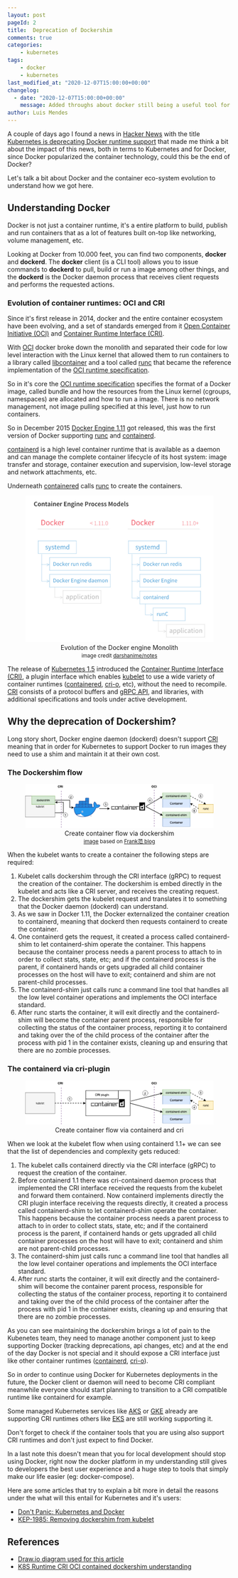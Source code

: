 ```yaml
---
layout: post
pageId: 2
title:  Deprecation of Dockershim
comments: true
categories:
    - kubernetes
tags:
    - docker
    - kubernetes
last_modified_at: "2020-12-07T15:00:00+00:00"
changelog:
  - date: "2020-12-07T15:00:00+00:00"
    message: Added throughs about docker still being a useful tool for developers.
author: Luis Mendes
---
```

[hn-docker-deprecation]: https://news.ycombinator.com/item?id=25279924
[oci]: https://www.opencontainers.org
[oci-spec]: https://github.com/opencontainers/runtime-spec
[runc]: https://github.com/opencontainers/runc
[libcontainer]: https://github.com/opencontainers/runc/tree/master/libcontainer
[cri]: https://github.com/kubernetes/kubernetes/blob/242a97307b34076d5d8f5bbeb154fa4d97c9ef1d/docs/devel/container-runtime-interface.md
[containerd]: https://github.com/containerd/containerd
[docker-engine-1_11]: https://www.docker.com/blog/docker-engine-1-11-runc/
[k8s-1_15]: https://kubernetes.io/blog/2016/12/container-runtime-interface-cri-in-kubernetes
[grpc]: http://www.grpc.io
[kubelet]: https://kubernetes.io/docs/reference/command-line-tools-reference/kubelet
[cri-o]: https://github.com/cri-o/cri-o
[eks-cri-support]: https://github.com/aws/containers-roadmap/issues/313
[aks-cri-support]: https://github.com/Azure/AKS/releases/tag/2020-11-16
[gke-cri-support]: https://cloud.google.com/kubernetes-engine/docs/concepts/using-containerd

A couple of days ago I found a news in [Hacker News][hn-docker-deprecation] with the title [Kubernetes is deprecating Docker runtime support][hn-docker-deprecation] that made me think a bit about the impact of this news, both in terms to Kubernetes and for Docker, since Docker popularized the container technology, could this be the end of Docker?

Let's talk a bit about Docker and the container eco-system evolution to understand how we got here.

<!--more-->

## Understanding Docker

Docker is not just a container runtime, it's a entire platform to build, publish and run containers that as a lot of features built on-top like networking, volume management, etc.

Looking at Docker from 10.000 feet, you can find two components, **docker** and **dockerd**. The **docker** client (is a CLI tool) allows you to issue commands to **dockerd** to pull, build or run a image among other things, and the **dockerd** is the Docker daemon process that receives client requests and performs the requested actions.


### Evolution of container runtimes: OCI and CRI


Since it's first release in 2014, docker and the entire container ecosystem have been evolving, and a set of standards emerged from it [Open Container Initiative (OCI)][oci] and [Container Runtime Interface (CRI)][cri].

With [OCI][oci] docker broke down the monolith and separated their code for low level interaction with the Linux kernel that allowed them to run containers to a library called [libcontainer][libcontainer] and a tool called [runc][runc] that became the reference implementation of the [OCI runtime specification][oci-spec].

So in it's core the [OCI runtime specification][oci-spec] specifies the format of a Docker image, called bundle and how the resources from the Linux kernel (cgroups, namespaces) are allocated and how to run a image. There is no network management, not image pulling specified at this level, just how to run containers.

So in December 2015 [Docker Engine 1.11][docker-engine-1_11] got released, this was the first version of Docker supporting [runc][runc] and [containerd][containerd].

[containerd][containerd] is a high level container runtime that is available as a daemon and can manage the complete container lifecycle of its host system: image transfer and storage, container execution and supervision, low-level storage and network attachments, etc.

Underneath [containered][containerd] calls [runc][runc] to create the containers.

<center>
  <figure>
    <img src="/assets/images/deprecation-dockershim-docker-engine.png" alt="python">
    <figcaption>Evolution of the Docker engine Monolith<br /><small>image credit <a href="https://github.com/darshanime/notes/blob/master/kubernetes.org#notes" target="_blank">darshanime/notes</a></small>
    </figcaption>
  </figure>
</center>

The release of [Kubernetes 1.5][k8s-1_15] introduced the [Container Runtime Interface (CRI)][cri], a plugin interface which enables [kubelet][kubelet] to use a wide variety of container runtimes ([containered][containerd], [cri-o][cri-o], etc), without the need to recompile. [CRI][cri] consists of a protocol buffers and [gRPC API][grpc], and libraries, with additional specifications and tools under active development.

## Why the deprecation of Dockershim?

Long story short, Docker engine daemon (dockerd) doesn't support [CRI][cri] meaning that in order for Kubernetes to support Docker to run images they need to use a shim and maintain it at their own cost.

### The Dockershim flow

<center>
  <figure>
    <img src="/assets/images/deprecation-dockershim-dockershim.png" alt="python">
    <figcaption>
      Create container flow via dockershim
      <br />
      <small>
        <a href="https://blog.csdn.net/u011563903/article/details/90743853">image</a> based on <a href="https://blog.csdn.net/u011563903" target="_blank">Frank范 blog</a>
      </small>
    </figcaption>
  </figure>
</center>

When the kubelet wants to create a container the following steps are required:

1. Kubelet calls dockershim through the CRI interface (gRPC) to request the creation of the container. The dockershim is embed directly in the kubelet and acts like a CRI server, and receives the creating request.
2. The dockershim gets the kubelet request and translates it to something that the Docker daemon (dockerd) can understand.
3. As we saw in Docker 1.11, the Docker externalized the container creation to containerd, meaning that dockerd then requests containerd to create the container.
4. One containerd gets the request, it created a process called containerd-shim to let containerd-shim operate the container. This happens because the container process needs a parent process to attach to in order to collect stats, state, etc; and if the containerd process is the parent, if containerd hands or gets upgraded all child container processes on the host will have to exit; containerd and shim are not parent-child processes.
5. The containerd-shim just calls runc a command line tool that handles all the low level container operations and implements the OCI interface standard.
6. After runc starts the container, it will exit directly and the containerd-shim will become the container parent process, responsible for collecting the status of the container process, reporting it to containerd and taking over the of the child process of the container after the process with pid 1 in the container exists, cleaning up and ensuring that there are no zombie processes.

### The containerd via cri-plugin

<center>
  <figure>
    <img src="/assets/images/deprecation-dockershim-containerd-cri-plugin.png" alt="containerd cri plugin">
    <figcaption>
      Create container flow via containerd and cri
    </figcaption>
  </figure>
</center>

When we look at the kubelet flow when using containerd 1.1+ we can see that the list of dependencies and complexity gets reduced:

1. The kubelet calls containerd directly via the CRI interface (gRPC) to request the creation of the container.
2. Before containerd 1.1 there was cri-containerd daemon process that implemented the CRI interface received the requests from the kubelet and forward them containerd. Now containerd implements directly the CRI plugin interface receiving the requests directly, it created a process called containerd-shim to let containerd-shim operate the container. This happens because the container process needs a parent process to attach to in order to collect stats, state, etc; and if the containerd process is the parent, if containerd hands or gets upgraded all child container processes on the host will have to exit; containerd and shim are not parent-child processes.
3. The containerd-shim just calls runc a command line tool that handles all the low level container operations and implements the OCI interface standard.
4. After runc starts the container, it will exit directly and the containerd-shim will become the container parent process, responsible for collecting the status of the container process, reporting it to containerd and taking over the of the child process of the container after the process with pid 1 in the container exists, cleaning up and ensuring that there are no zombie processes.


As you can see maintaining the dockershim brings a lot of pain to the Kubenetes team, they need to manage another component just to keep supporting Docker (tracking deprecations, api changes, etc) and at the end of the day Docker is not special and it should expose a CRI interface just like other container runtimes ([containerd][containerd], [cri-o][cri-o]).


So in order to continue using Docker for Kubernetes deployments in the future, the Docker client or daemon will need to become CRI compliant meanwhile everyone should start planning to transition to a CRI compatible runtime like containerd for example.

Some managed Kubernetes services like [AKS][aks-cri-support] or [GKE][gke-cri-support] already are supporting CRI runtimes others like [EKS][eks-cri-support] are still working supporting it.

Don't forget to check if the container tools that you are using also support CRI runtimes and don't just expect to find Docker.

In a last note this doesn't mean that you for local development should stop using Docker, right now the docker platform in my understanding still gives to developers the best user experience and a huge step to tools that simply make our life easier (eg: docker-compose).

Here are some articles that try to explain a bit more in detail the reasons under the what will this entail for Kubernetes and it's users:
- [Don't Panic: Kubernetes and Docker](https://kubernetes.io/blog/2020/12/02/dont-panic-kubernetes-and-docker/)
- [KEP-1985: Removing dockershim from kubelet](https://github.com/kubernetes/enhancements/tree/master/keps/sig-node/1985-remove-dockershim)


## References

- [Draw.io diagram used for this article](/assets/images/deprecation-dockershim.drawio)
- [K8S Runtime CRI OCI contained dockershim understanding](https://blog.csdn.net/u011563903/article/details/90743853)
